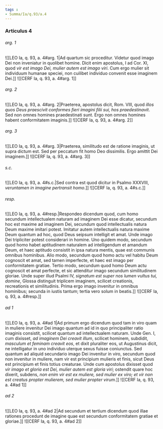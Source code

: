 ```yaml
---
tags : 
- Summa/Ia/q.93/a.4
---
```


### Articulus 4

###### arg. 1
![[LEO Ia, q. 93, a. 4#arg. 1|Ad quartum sic proceditur. Videtur quod imago Dei non inveniatur in quolibet homine. Dicit enim apostolus, I ad Cor. XI, quod *vir est imago Dei, mulier autem est imago viri*. Cum ergo mulier sit individuum humanae speciei, non cuilibet individuo convenit esse imaginem Dei.]]
![[CERF Ia, q. 93, a. 4#arg. 1]]

###### arg. 2
![[LEO Ia, q. 93, a. 4#arg. 2|Praeterea, apostolus dicit, Rom. VIII, quod *illos quos Deus praescivit conformes fieri imagini filii sui, hos praedestinavit*. Sed non omnes homines praedestinati sunt. Ergo non omnes homines habent conformitatem imaginis.]]
![[CERF Ia, q. 93, a. 4#arg. 2]]

###### arg. 3
![[LEO Ia, q. 93, a. 4#arg. 3|Praeterea, similitudo est de ratione imaginis, ut supra dictum est. Sed per peccatum fit homo Deo dissimilis. Ergo amittit Dei imaginem.]]
![[CERF Ia, q. 93, a. 4#arg. 3]]

###### s.c.
![[LEO Ia, q. 93, a. 4#s.c.|Sed contra est quod dicitur in Psalmo XXXVIII, *veruntamen in imagine pertransit homo*.]]
![[CERF Ia, q. 93, a. 4#s.c.]]

###### resp.
![[LEO Ia, q. 93, a. 4#resp.|Respondeo dicendum quod, cum homo secundum intellectualem naturam ad imaginem Dei esse dicatur, secundum hoc est maxime ad imaginem Dei, secundum quod intellectualis natura Deum maxime imitari potest. Imitatur autem intellectualis natura maxime Deum quantum ad hoc, quod Deus seipsum intelligit et amat. Unde imago Dei tripliciter potest considerari in homine. Uno quidem modo, secundum quod homo habet aptitudinem naturalem ad intelligendum et amandum Deum, et haec aptitudo consistit in ipsa natura mentis, quae est communis omnibus hominibus. Alio modo, secundum quod homo actu vel habitu Deum cognoscit et amat, sed tamen imperfecte, et haec est imago per conformitatem gratiae. Tertio modo, secundum quod homo Deum actu cognoscit et amat perfecte, et sic attenditur imago secundum similitudinem gloriae. Unde super illud Psalmi IV, *signatum est super nos lumen vultus tui, domine*, Glossa distinguit triplicem imaginem, scilicet creationis, recreationis et similitudinis. Prima ergo imago invenitur in omnibus hominibus; secunda in iustis tantum; tertia vero solum in beatis.]]
![[CERF Ia, q. 93, a. 4#resp.]]

###### ad 1
![[LEO Ia, q. 93, a. 4#ad 1|Ad primum ergo dicendum quod tam in viro quam in muliere invenitur Dei imago quantum ad id in quo principaliter ratio imaginis consistit, scilicet quantum ad intellectualem naturam. Unde Gen. I, cum dixisset, *ad imaginem Dei creavit illum*, scilicet hominem, subdidit, *masculum et feminam creavit eos*, et dixit pluraliter eos, ut Augustinus dicit, ne intelligatur in uno individuo uterque sexus fuisse coniunctus. Sed quantum ad aliquid secundario imago Dei invenitur in viro, secundum quod non invenitur in muliere, nam vir est principium mulieris et finis, sicut Deus est principium et finis totius creaturae. Unde cum apostolus dixisset quod *vir imago et gloria est Dei, mulier autem est gloria viri*; ostendit quare hoc dixerit, subdens, *non enim vir est ex muliere, sed mulier ex viro; et vir non est creatus propter mulierem, sed mulier propter virum*.]]
![[CERF Ia, q. 93, a. 4#ad 1]]

###### ad 2
![[LEO Ia, q. 93, a. 4#ad 2|Ad secundum et tertium dicendum quod illae rationes procedunt de imagine quae est secundum conformitatem gratiae et gloriae.]]
![[CERF Ia, q. 93, a. 4#ad 2]]

